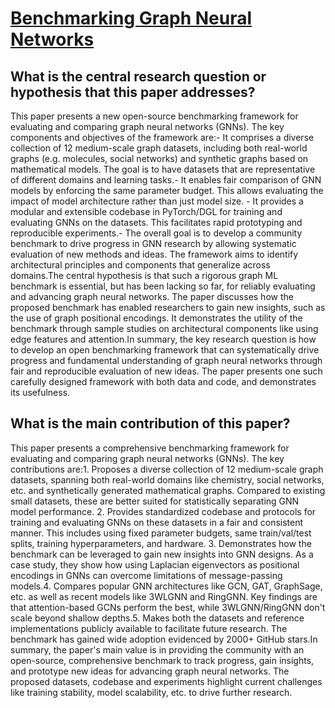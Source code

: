 # [Benchmarking Graph Neural Networks](https://arxiv.org/abs/2003.00982v5)

## What is the central research question or hypothesis that this paper addresses?

This paper presents a new open-source benchmarking framework for evaluating and comparing graph neural networks (GNNs). The key components and objectives of the framework are:- It comprises a diverse collection of 12 medium-scale graph datasets, including both real-world graphs (e.g. molecules, social networks) and synthetic graphs based on mathematical models. The goal is to have datasets that are representative of different domains and learning tasks.- It enables fair comparison of GNN models by enforcing the same parameter budget. This allows evaluating the impact of model architecture rather than just model size. - It provides a modular and extensible codebase in PyTorch/DGL for training and evaluating GNNs on the datasets. This facilitates rapid prototyping and reproducible experiments.- The overall goal is to develop a community benchmark to drive progress in GNN research by allowing systematic evaluation of new methods and ideas. The framework aims to identify architectural principles and components that generalize across domains.The central hypothesis is that such a rigorous graph ML benchmark is essential, but has been lacking so far, for reliably evaluating and advancing graph neural networks. The paper discusses how the proposed benchmark has enabled researchers to gain new insights, such as the use of graph positional encodings. It demonstrates the utility of the benchmark through sample studies on architectural components like using edge features and attention.In summary, the key research question is how to develop an open benchmarking framework that can systematically drive progress and fundamental understanding of graph neural networks through fair and reproducible evaluation of new ideas. The paper presents one such carefully designed framework with both data and code, and demonstrates its usefulness.


## What is the main contribution of this paper?

This paper presents a comprehensive benchmarking framework for evaluating and comparing graph neural networks (GNNs). The key contributions are:1. Proposes a diverse collection of 12 medium-scale graph datasets, spanning both real-world domains like chemistry, social networks, etc. and synthetically generated mathematical graphs. Compared to existing small datasets, these are better suited for statistically separating GNN model performance. 2. Provides standardized codebase and protocols for training and evaluating GNNs on these datasets in a fair and consistent manner. This includes using fixed parameter budgets, same train/val/test splits, training hyperparameters, and hardware. 3. Demonstrates how the benchmark can be leveraged to gain new insights into GNN designs. As a case study, they show how using Laplacian eigenvectors as positional encodings in GNNs can overcome limitations of message-passing models.4. Compares popular GNN architectures like GCN, GAT, GraphSage, etc. as well as recent models like 3WLGNN and RingGNN. Key findings are that attention-based GCNs perform the best, while 3WLGNN/RingGNN don't scale beyond shallow depths.5. Makes both the datasets and reference implementations publicly available to facilitate future research. The benchmark has gained wide adoption evidenced by 2000+ GitHub stars.In summary, the paper's main value is in providing the community with an open-source, comprehensive benchmark to track progress, gain insights, and prototype new ideas for advancing graph neural networks. The proposed datasets, codebase and experiments highlight current challenges like training stability, model scalability, etc. to drive further research.
